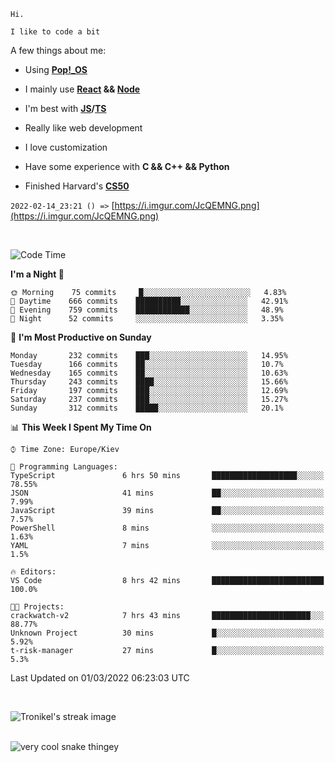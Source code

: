 ```
Hi.

I like to code a bit
```

A few things about me:

-   Using **[Pop!\_OS](https://pop.system76.com/)**

-   I mainly use **[React](https://reactjs.org/) && [Node](https://nodejs.org/en/)**

-   I'm best with **[JS](https://www.javascript.com/)/[TS](https://www.typescriptlang.org/)**

-   Really like web development

-   I love customization

-   Have some experience with **C && C++ && Python**

-   Finished Harvard's **[CS50](https://cs50.harvard.edu)**

`2022-02-14_23:21 () =>` [https://i.imgur.com/JcQEMNG.png](https://i.imgur.com/JcQEMNG.png)

<br>

<!--START_SECTION:waka-->
![Code Time](http://img.shields.io/badge/Code%20Time-393%20hrs%2013%20mins-blue)

**I'm a Night 🦉** 

```text
🌞 Morning    75 commits     █░░░░░░░░░░░░░░░░░░░░░░░░   4.83% 
🌆 Daytime    666 commits    ██████████░░░░░░░░░░░░░░░   42.91% 
🌃 Evening    759 commits    ████████████░░░░░░░░░░░░░   48.9% 
🌙 Night      52 commits     ░░░░░░░░░░░░░░░░░░░░░░░░░   3.35%

```
📅 **I'm Most Productive on Sunday** 

```text
Monday       232 commits    ███░░░░░░░░░░░░░░░░░░░░░░   14.95% 
Tuesday      166 commits    ██░░░░░░░░░░░░░░░░░░░░░░░   10.7% 
Wednesday    165 commits    ██░░░░░░░░░░░░░░░░░░░░░░░   10.63% 
Thursday     243 commits    ████░░░░░░░░░░░░░░░░░░░░░   15.66% 
Friday       197 commits    ███░░░░░░░░░░░░░░░░░░░░░░   12.69% 
Saturday     237 commits    ███░░░░░░░░░░░░░░░░░░░░░░   15.27% 
Sunday       312 commits    █████░░░░░░░░░░░░░░░░░░░░   20.1%

```


📊 **This Week I Spent My Time On** 

```text
⌚︎ Time Zone: Europe/Kiev

💬 Programming Languages: 
TypeScript               6 hrs 50 mins       ███████████████████░░░░░░   78.55% 
JSON                     41 mins             ██░░░░░░░░░░░░░░░░░░░░░░░   7.99% 
JavaScript               39 mins             ██░░░░░░░░░░░░░░░░░░░░░░░   7.57% 
PowerShell               8 mins              ░░░░░░░░░░░░░░░░░░░░░░░░░   1.63% 
YAML                     7 mins              ░░░░░░░░░░░░░░░░░░░░░░░░░   1.5%

🔥 Editors: 
VS Code                  8 hrs 42 mins       █████████████████████████   100.0%

🐱‍💻 Projects: 
crackwatch-v2            7 hrs 43 mins       ██████████████████████░░░   88.77% 
Unknown Project          30 mins             █░░░░░░░░░░░░░░░░░░░░░░░░   5.92% 
t-risk-manager           27 mins             █░░░░░░░░░░░░░░░░░░░░░░░░   5.3%

```


 Last Updated on 01/03/2022 06:23:03 UTC
<!--END_SECTION:waka-->

<br>

<p><img align="center" src="https://github-readme-streak-stats.herokuapp.com/?user=Trunkelis&theme=dark" alt="Tronikel's streak image" /></p>

<br>

<img title="" src="https://raw.githubusercontent.com/Trunkelis/Trunkelis/output/github-contribution-grid-snake.svg" alt="very cool snake thingey" data-align="left">
